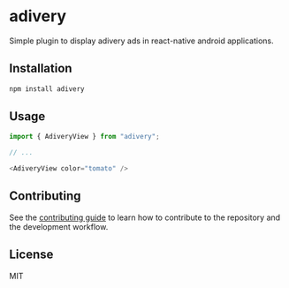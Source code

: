 # adivery

Simple plugin to display adivery ads in react-native android applications.

## Installation

```sh
npm install adivery
```

## Usage

```js
import { AdiveryView } from "adivery";

// ...

<AdiveryView color="tomato" />
```

## Contributing

See the [contributing guide](CONTRIBUTING.md) to learn how to contribute to the repository and the development workflow.

## License

MIT
